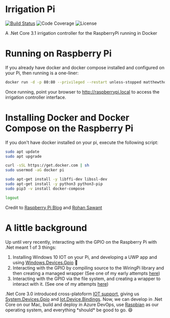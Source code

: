 # Irrigation Pi
[![Build Status](https://dev.azure.com/matthewethomas/Public%20Projects/_apis/build/status/matthewethomas.IrrigationPi?branchName=master)](https://dev.azure.com/matthewethomas/Public%20Projects/_build/latest?definitionId=16&branchName=master)
![Code Coverage](https://img.shields.io/azure-devops/coverage/matthewethomas/Public%20Projects/16)
![License](https://img.shields.io/github/license/matthewethomas/IrrigationPi)

A .Net Core 3.1 irrigation controller for the RaspberryPi running in Docker


# Running on Raspberry Pi
If you already have docker and docker compose installed and configured on your Pi, then running is a one-liner:
```sh
docker run -d -p 80:80 --privileged --restart unless-stopped matthewthomas/irrigationcontroller:latest
```
Once running, point your browser to http://raspberrypi.local to access the irrigation controller interface.

# Installing Docker and Docker Compose on the Raspberry Pi
If you don't have docker installed on your pi, execute the following script:
```sh
sudo apt update
sudo apt upgrade

curl -sSL https://get.docker.com | sh
sudo usermod -aG docker pi

sudo apt-get install -y libffi-dev libssl-dev
sudo apt-get install -y python3 python3-pip
sudo pip3 -v install docker-compose

logout
```
Credit to [Raspberry Pi Blog](https://www.raspberrypi.org/blog/docker-comes-to-raspberry-pi/) and [Rohan Sawant](https://dev.to/rohansawant/installing-docker-and-docker-compose-on-the-raspberry-pi-in-5-simple-steps-3mgl)


# A little background
Up until very recently, interacting with the GPIO on the Raspberry Pi with .Net meant 1 of 3 things:
1. Installing Windows 10 IOT on your Pi, and developing a UWP app and using [Windows.Devices.Gpio](https://docs.microsoft.com/en-us/uwp/api/windows.devices.gpio) :nauseated_face:
2. Interacting with the GPIO by compiling source to the WiringPi library and then creating a managed wrapper
 (See one of my early attempts [here](https://github.com/matthewethomas/RaspberryPi-NetCore-Blink/tree/master/BlinkGpioWiringPi/)) 
3. Interacting with the GPIO via the file system, and creating a wrapper to interact with it. (See one of my attempts [here](https://github.com/matthewethomas/RaspberryPi-NetCore-Blink/tree/master/BlinkGpioFS))

.Net Core 3.0 introduced cross-platoform [IOT support](https://github.com/dotnet/iot), giving us [System.Devices.Gpio](https://www.nuget.org/packages/System.Device.Gpio) and [Iot.Device.Bindings](https://www.nuget.org/packages/Iot.Device.Bindings). Now, we can develop in .Net Core on our Mac, build and deploy in Azure DevOps, use [Raspbian](https://www.raspberrypi.org/downloads/raspbian/) as our operating system, and everything \*should\* be good to go. :smile:
